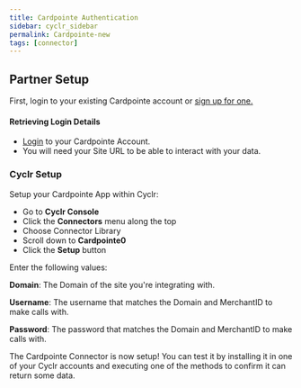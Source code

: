 ```yaml
---
title: Cardpointe Authentication
sidebar: cyclr_sidebar
permalink: Cardpointe-new
tags: [connector]
---
```


## Partner Setup

First, login to your existing Cardpointe account or [sign up for one.](https://cardpointe.com/account/registration#/registration)


#### Retrieving Login Details

*   [Login](https://accounts.cardconnect.com/auth/realms/cardconnect/protocol/openid-connect/auth?response_type=code&client_id=cardpointe&redirect_uri=https%3A%2F%2Fcardpointe.com%2Faccount%2Fsso%2Flogin&state=d5709227-41e8-4ae3-8a7d-41ec3bcd8536&login=true&scope=openid) to your Cardpointe Account.
*   You will need your Site URL to be able to interact with your data.

### Cyclr Setup

Setup your Cardpointe App within Cyclr:

*   Go to **Cyclr Console**
*   Click the **Connectors** menu along the top
*   Choose Connector Library
*   Scroll down to **Cardpointe0**
*   Click the **Setup** button

Enter the following values:

**Domain**:  The Domain of the site you're integrating with.

**Username**:  The username that matches the Domain and MerchantID to make calls with.

**Password**:  The password that matches the Domain and MerchantID to make calls with.


The Cardpointe Connector is now setup! You can test it by installing it in one of your Cyclr accounts and executing one of the methods to confirm it can return some data.
